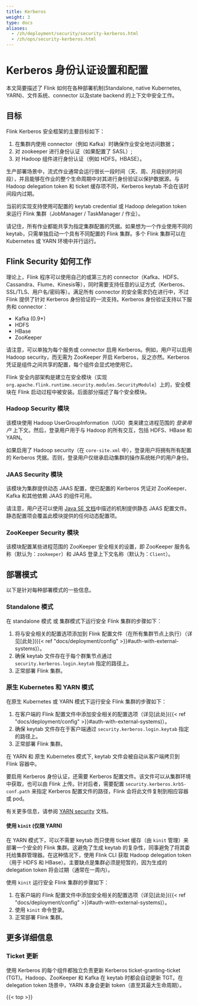 ```yaml
---
title: Kerberos
weight: 3
type: docs
aliases:
  - /zh/deployment/security/security-kerberos.html
  - /zh/ops/security-kerberos.html
---
```

<!--
Licensed to the Apache Software Foundation (ASF) under one
or more contributor license agreements.  See the NOTICE file
distributed with this work for additional information
regarding copyright ownership.  The ASF licenses this file
to you under the Apache License, Version 2.0 (the
"License"); you may not use this file except in compliance
with the License.  You may obtain a copy of the License at

  http://www.apache.org/licenses/LICENSE-2.0

Unless required by applicable law or agreed to in writing,
software distributed under the License is distributed on an
"AS IS" BASIS, WITHOUT WARRANTIES OR CONDITIONS OF ANY
KIND, either express or implied.  See the License for the
specific language governing permissions and limitations
under the License.
-->

# Kerberos 身份认证设置和配置

本文简要描述了 Flink 如何在各种部署机制(Standalone, native Kubernetes, YARN)、文件系统、connector 以及state backend 的上下文中安全工作。

<a name="objective"> </a>

## 目标
Flink Kerberos 安全框架的主要目标如下：

1. 在集群内使用 connector（例如 Kafka）时确保作业安全地访问数据；
2. 对 zookeeper 进行身份认证（如果配置了 SASL）;
3. 对 Hadoop 组件进行身份认证（例如 HDFS，HBASE）。

生产部署场景中，流式作业通常会运行很长一段时间（天、周、月级别的时间段），并且能够在作业的整个生命周期中对其进行身份验证以保护数据源。与 Hadoop delegation token 和 ticket 缓存项不同，Kerberos keytab 不会在该时间段内过期。

当前的实现支持使用可配置的 keytab credential 或 Hadoop delegation token 来运行 Flink 集群（JobManager / TaskManager / 作业）。

请记住，所有作业都能共享为指定集群配置的凭据。如果想为一个作业使用不同的 keytab，只需单独启动一个具有不同配置的 Flink 集群。多个 Flink 集群可以在 Kubernetes 或 YARN 环境中并行运行。

<a name="how-flink-security-works"> </a>

## Flink Security 如何工作

理论上，Flink 程序可以使用自己的或第三方的 connector（Kafka、HDFS、Cassandra、Flume、Kinesis等），同时需要支持任意的认证方式（Kerberos、SSL/TLS、用户名/密码等）。满足所有 connector 的安全需求仍在进行中，不过 Flink 提供了针对 Kerberos 身份验证的一流支持。Kerberos 身份验证支持以下服务和 connector：

- Kafka (0.9+)
- HDFS
- HBase
- ZooKeeper

请注意，可以单独为每个服务或 connector 启用 Kerberos。例如，用户可以启用 Hadoop security，而无需为 ZooKeeper 开启 Kerberos，反之亦然。Kerberos 凭证是组件之间共享的配置，每个组件会显式地使用它。

Flink 安全内部架构是建立在安全模块（实现 `org.apache.flink.runtime.security.modules.SecurityModule`）上的，安全模块在 Flink 启动过程中被安装。后面部分描述了每个安全模块。

<a name="hadoop-security-module"> </a>

### Hadoop Security 模块
该模块使用 Hadoop UserGroupInformation（UGI）类来建立进程范围的 *登录用户* 上下文。然后，登录用户用于与 Hadoop 的所有交互，包括 HDFS、HBase 和 YARN。

如果启用了 Hadoop security（在 `core-site.xml` 中），登录用户将拥有所有配置的 Kerberos 凭据。否则，登录用户仅继承启动集群的操作系统帐户的用户身份。

<a name="jaas-security-module"> </a>

### JAAS Security 模块
该模块为集群提供动态 JAAS 配置，使已配置的 Kerberos 凭证对 ZooKeeper、Kafka 和其他依赖 JAAS 的组件可用。

请注意，用户还可以使用 [Java SE 文档](http://docs.oracle.com/javase/7/docs/technotes/guides/security/jgss/tutorials/LoginConfigFile.html)中描述的机制提供静态 JAAS 配置文件。静态配置项会覆盖此模块提供的任何动态配置项。

<a name="zookeeper-security-module"> </a>

### ZooKeeper Security 模块
该模块配置某些进程范围的 ZooKeeper 安全相关的设置，即 ZooKeeper 服务名称（默认为：`zookeeper`）和 JAAS 登录上下文名称（默认为：`Client`）。

<a name=deployment-models> </a>

## 部署模式
以下是针对每种部署模式的一些信息。

<a name="standalone-mode"> </a>

### Standalone 模式

在 standalone 模式 或 集群模式下运行安全 Flink 集群的步骤如下：

1. 将与安全相关的配置选项添加到 Flink 配置文件（在所有集群节点上执行）（详见[此处]({{< ref "docs/deployment/config" >}}#auth-with-external-systems)）。
2. 确保 keytab 文件存在于每个群集节点通过 `security.kerberos.login.keytab` 指定的路径上。
3. 正常部署 Flink 集群。

<a name="native-kubernetes-and-yarn-mode"> </a>

### 原生 Kubernetes 和 YARN 模式

在原生 Kubernetes 或 YARN 模式下运行安全 Flink 集群的步骤如下：

1. 在客户端的 Flink 配置文件中添加安全相关的配置选项（详见[此处]({{< ref "docs/deployment/config" >}}#auth-with-external-systems)）。
2. 确保 keytab 文件存在于客户端通过 `security.kerberos.login.keytab` 指定的路径上。
3. 正常部署 Flink 集群。

在 YARN 和 原生 Kubernetes 模式下, keytab 文件会被自动从客户端拷贝到 Flink 容器中。

要启用 Kerberos 身份认证，还需要 Kerberos 配置文件。该文件可以从集群环境中获取，也可以由 Flink 上传。针对后者，需要配置 `security.kerberos.krb5-conf.path` 来指定 Kerberos 配置文件的路径，Flink 会将此文件复制到相应容器或 pod。

有关更多信息，请参阅 <a href="https://github.com/apache/hadoop/blob/trunk/hadoop-yarn-project/hadoop-yarn/hadoop-yarn-site/src/site/markdown/YarnApplicationSecurity.md">YARN security</a> 文档。

#### 使用 `kinit` (仅限 YARN)

在 YARN 模式下，可以不需要 keytab 而只使用 ticket 缓存（由 `kinit` 管理）来部署一个安全的 Flink 集群。这避免了生成 keytab 的复杂性，同事避免了将其委托给集群管理器。在这种情况下，使用 Flink CLI 获取 Hadoop delegation token（用于 HDFS 和 HBase）。主要缺点是集群必须是短暂的，因为生成的 delegation token 将会过期（通常在一周内）。

使用 `kinit` 运行安全 Flink 集群的步骤如下：

1. 在客户端的 Flink 配置文件中添加安全相关的配置选项（详见[此处]({{< ref "docs/deployment/config" >}}#auth-with-external-systems)）。
2. 使用 `kinit` 命令登录。
3. 正常部署 Flink 集群。

<a name="further-details"> </a>

## 更多详细信息

<a name="ticket-renewal"> </a>

### Ticket 更新
使用 Kerberos 的每个组件都独立负责更新 Kerberos ticket-granting-ticket (TGT)。Hadoop、ZooKeeper 和 Kafka 在 keytab 时都会自动更新 TGT。在 delegation token 场景中，YARN 本身会更新 token（直至其最大生命周期）。

{{< top >}}

